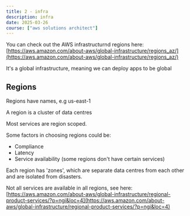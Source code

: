 ```yaml
---
title: 2 - infra
description: infra
date: 2025-03-26
course: ["aws solutions architect"]
---
```


You can check out the AWS infrastructurnd regions here: [https://aws.amazon.com/about-aws/global-infrastructure/regions_az/](https://aws.amazon.com/about-aws/global-infrastructure/regions_az/)

It's a global infrastructure, meaning we can deploy apps to be global

## Regions

Regions have names, e.g us-east-1

A region is a cluster of data centres

Most services are region scoped.

Some factors in choosing regions could be:

- Compliance
- Latency
- Service availability (some regions don't have certain services)

Each region has 'zones', which are separate data centres from each other and are isolated from disasters.

Not all services are available in all regions, see here: [https://aws.amazon.com/about-aws/global-infrastructure/regional-product-services/?p=ngi&loc=4](https://aws.amazon.com/about-aws/global-infrastructure/regional-product-services/?p=ngi&loc=4)

